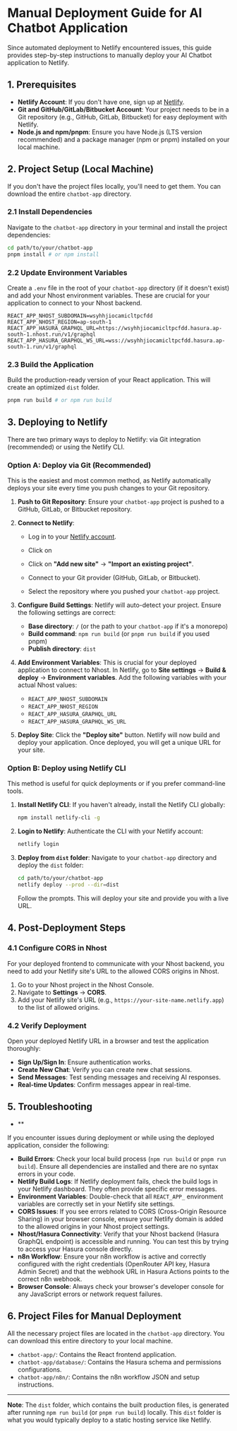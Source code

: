 # Manual Deployment Guide for AI Chatbot Application

Since automated deployment to Netlify encountered issues, this guide provides step-by-step instructions to manually deploy your AI Chatbot application to Netlify.

## 1. Prerequisites

- **Netlify Account**: If you don't have one, sign up at [Netlify](https://www.netlify.com/).
- **Git and GitHub/GitLab/Bitbucket Account**: Your project needs to be in a Git repository (e.g., GitHub, GitLab, Bitbucket) for easy deployment with Netlify.
- **Node.js and npm/pnpm**: Ensure you have Node.js (LTS version recommended) and a package manager (npm or pnpm) installed on your local machine.

## 2. Project Setup (Local Machine)

If you don't have the project files locally, you'll need to get them. You can download the entire `chatbot-app` directory.

### 2.1 Install Dependencies

Navigate to the `chatbot-app` directory in your terminal and install the project dependencies:

```bash
cd path/to/your/chatbot-app
pnpm install # or npm install
```

### 2.2 Update Environment Variables

Create a `.env` file in the root of your `chatbot-app` directory (if it doesn't exist) and add your Nhost environment variables. These are crucial for your application to connect to your Nhost backend.

```env
REACT_APP_NHOST_SUBDOMAIN=wsyhhjiocamicltpcfdd
REACT_APP_NHOST_REGION=ap-south-1
REACT_APP_HASURA_GRAPHQL_URL=https://wsyhhjiocamicltpcfdd.hasura.ap-south-1.nhost.run/v1/graphql
REACT_APP_HASURA_GRAPHQL_WS_URL=wss://wsyhhjiocamicltpcfdd.hasura.ap-south-1.run/v1/graphql
```

### 2.3 Build the Application

Build the production-ready version of your React application. This will create an optimized `dist` folder.

```bash
pnpm run build # or npm run build
```

## 3. Deploying to Netlify

There are two primary ways to deploy to Netlify: via Git integration (recommended) or using the Netlify CLI.

### Option A: Deploy via Git (Recommended)

This is the easiest and most common method, as Netlify automatically deploys your site every time you push changes to your Git repository.

1.  **Push to Git Repository**: Ensure your `chatbot-app` project is pushed to a GitHub, GitLab, or Bitbucket repository.

2.  **Connect to Netlify**: 
    *   Log in to your [Netlify account](https://app.netlify.com/).
    *   Click on 



    *   Click on **"Add new site"** -> **"Import an existing project"**.
    *   Connect to your Git provider (GitHub, GitLab, or Bitbucket).
    *   Select the repository where you pushed your `chatbot-app` project.

3.  **Configure Build Settings**: Netlify will auto-detect your project. Ensure the following settings are correct:
    *   **Base directory**: `/` (or the path to your `chatbot-app` if it's a monorepo)
    *   **Build command**: `npm run build` (or `pnpm run build` if you used pnpm)
    *   **Publish directory**: `dist`

4.  **Add Environment Variables**: This is crucial for your deployed application to connect to Nhost. In Netlify, go to **Site settings** -> **Build & deploy** -> **Environment variables**.
    Add the following variables with your actual Nhost values:
    *   `REACT_APP_NHOST_SUBDOMAIN`
    *   `REACT_APP_NHOST_REGION`
    *   `REACT_APP_HASURA_GRAPHQL_URL`
    *   `REACT_APP_HASURA_GRAPHQL_WS_URL`

5.  **Deploy Site**: Click the **"Deploy site"** button. Netlify will now build and deploy your application. Once deployed, you will get a unique URL for your site.

### Option B: Deploy using Netlify CLI

This method is useful for quick deployments or if you prefer command-line tools.

1.  **Install Netlify CLI**: If you haven't already, install the Netlify CLI globally:
    ```bash
    npm install netlify-cli -g
    ```

2.  **Login to Netlify**: Authenticate the CLI with your Netlify account:
    ```bash
    netlify login
    ```

3.  **Deploy from `dist` folder**: Navigate to your `chatbot-app` directory and deploy the `dist` folder:
    ```bash
    cd path/to/your/chatbot-app
    netlify deploy --prod --dir=dist
    ```
    Follow the prompts. This will deploy your site and provide you with a live URL.

## 4. Post-Deployment Steps

### 4.1 Configure CORS in Nhost

For your deployed frontend to communicate with your Nhost backend, you need to add your Netlify site's URL to the allowed CORS origins in Nhost.

1.  Go to your Nhost project in the Nhost Console.
2.  Navigate to **Settings** -> **CORS**.
3.  Add your Netlify site's URL (e.g., `https://your-site-name.netlify.app`) to the list of allowed origins.

### 4.2 Verify Deployment

Open your deployed Netlify URL in a browser and test the application thoroughly:

-   **Sign Up/Sign In**: Ensure authentication works.
-   **Create New Chat**: Verify you can create new chat sessions.
-   **Send Messages**: Test sending messages and receiving AI responses.
-   **Real-time Updates**: Confirm messages appear in real-time.

## 5. Troubleshooting

-   **


If you encounter issues during deployment or while using the deployed application, consider the following:

-   **Build Errors**: Check your local build process (`npm run build` or `pnpm run build`). Ensure all dependencies are installed and there are no syntax errors in your code.
-   **Netlify Build Logs**: If Netlify deployment fails, check the build logs in your Netlify dashboard. They often provide specific error messages.
-   **Environment Variables**: Double-check that all `REACT_APP_` environment variables are correctly set in your Netlify site settings.
-   **CORS Issues**: If you see errors related to CORS (Cross-Origin Resource Sharing) in your browser console, ensure your Netlify domain is added to the allowed origins in your Nhost project settings.
-   **Nhost/Hasura Connectivity**: Verify that your Nhost backend (Hasura GraphQL endpoint) is accessible and running. You can test this by trying to access your Hasura console directly.
-   **n8n Workflow**: Ensure your n8n workflow is active and correctly configured with the right credentials (OpenRouter API key, Hasura Admin Secret) and that the webhook URL in Hasura Actions points to the correct n8n webhook.
-   **Browser Console**: Always check your browser's developer console for any JavaScript errors or network request failures.

## 6. Project Files for Manual Deployment

All the necessary project files are located in the `chatbot-app` directory. You can download this entire directory to your local machine.

-   `chatbot-app/`: Contains the React frontend application.
-   `chatbot-app/database/`: Contains the Hasura schema and permissions configurations.
-   `chatbot-app/n8n/`: Contains the n8n workflow JSON and setup instructions.

---

**Note**: The `dist` folder, which contains the built production files, is generated after running `npm run build` (or `pnpm run build`) locally. This `dist` folder is what you would typically deploy to a static hosting service like Netlify.



